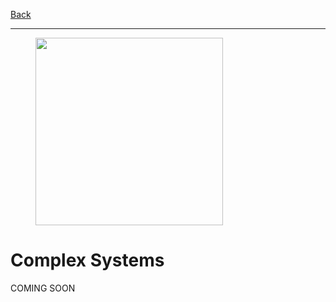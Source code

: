 [Back](../README.md)

---

<figure>
<img src="../img/hdl.png" width="300px">
</figure>

# Complex Systems

COMING SOON